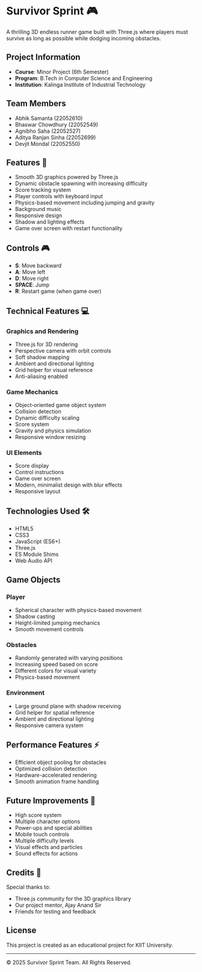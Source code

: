 # Survivor Sprint 🎮

A thrilling 3D endless runner game built with Three.js where players must survive as long as possible while dodging incoming obstacles.

## Project Information
- **Course**: Minor Project (6th Semester)
- **Program**: B.Tech in Computer Science and Engineering
- **Institution**: Kalinga Institute of Industrial Technology

## Team Members
- Abhik Samanta (22052610)
- Bhaswar Chowdhury (22052549)
- Agnibho Saha (22052527)
- Aditya Ranjan Sinha (22052699)
- Devjit Mondal (22052550)

## Features 🌟

- Smooth 3D graphics powered by Three.js
- Dynamic obstacle spawning with increasing difficulty
- Score tracking system
- Player controls with keyboard input
- Physics-based movement including jumping and gravity
- Background music
- Responsive design
- Shadow and lighting effects
- Game over screen with restart functionality

## Controls 🎮

- **S**: Move backward
- **A**: Move left
- **D**: Move right
- **SPACE**: Jump
- **R**: Restart game (when game over)

## Technical Features 💻

### Graphics and Rendering
- Three.js for 3D rendering
- Perspective camera with orbit controls
- Soft shadow mapping
- Ambient and directional lighting
- Grid helper for visual reference
- Anti-aliasing enabled

### Game Mechanics
- Object-oriented game object system
- Collision detection
- Dynamic difficulty scaling
- Score system
- Gravity and physics simulation
- Responsive window resizing

### UI Elements
- Score display
- Control instructions
- Game over screen
- Modern, minimalist design with blur effects
- Responsive layout

## Technologies Used 🛠️

- HTML5
- CSS3
- JavaScript (ES6+)
- Three.js
- ES Module Shims
- Web Audio API

## Game Objects

### Player
- Spherical character with physics-based movement
- Shadow casting
- Height-limited jumping mechanics
- Smooth movement controls

### Obstacles
- Randomly generated with varying positions
- Increasing speed based on score
- Different colors for visual variety
- Physics-based movement

### Environment
- Large ground plane with shadow receiving
- Grid helper for spatial reference
- Ambient and directional lighting
- Responsive camera system

## Performance Features ⚡

- Efficient object pooling for obstacles
- Optimized collision detection
- Hardware-accelerated rendering
- Smooth animation frame handling


## Future Improvements 🔮

- High score system
- Multiple character options
- Power-ups and special abilities
- Mobile touch controls
- Multiple difficulty levels
- Visual effects and particles
- Sound effects for actions

## Credits 🙏

Special thanks to:
- Three.js community for the 3D graphics library
- Our project mentor, Ajay Anand Sir
- Friends for testing and feedback

## License

This project is created as an educational project for KIIT University.

---
© 2025 Survivor Sprint Team. All Rights Reserved.